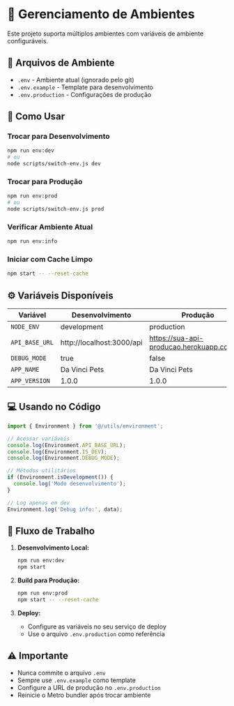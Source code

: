 # 🔧 Gerenciamento de Ambientes

Este projeto suporta múltiplos ambientes com variáveis de ambiente configuráveis.

## 📁 Arquivos de Ambiente

- `.env` - Ambiente atual (ignorado pelo git)
- `.env.example` - Template para desenvolvimento 
- `.env.production` - Configurações de produção

## 🚀 Como Usar

### Trocar para Desenvolvimento
```bash
npm run env:dev
# ou
node scripts/switch-env.js dev
```

### Trocar para Produção  
```bash
npm run env:prod
# ou
node scripts/switch-env.js prod
```

### Verificar Ambiente Atual
```bash
npm run env:info
```

### Iniciar com Cache Limpo
```bash
npm start -- --reset-cache
```

## ⚙️ Variáveis Disponíveis

| Variável | Desenvolvimento | Produção |
|----------|----------------|----------|
| `NODE_ENV` | development | production |
| `API_BASE_URL` | http://localhost:3000/api | https://sua-api-producao.herokuapp.com/api |
| `DEBUG_MODE` | true | false |
| `APP_NAME` | Da Vinci Pets | Da Vinci Pets |
| `APP_VERSION` | 1.0.0 | 1.0.0 |

## 💻 Usando no Código

```typescript
import { Environment } from '@/utils/environment';

// Acessar variáveis
console.log(Environment.API_BASE_URL);
console.log(Environment.IS_DEV);
console.log(Environment.DEBUG_MODE);

// Métodos utilitários
if (Environment.isDevelopment()) {
  console.log('Modo desenvolvimento');
}

// Log apenas em dev
Environment.log('Debug info:', data);
```

## 🔄 Fluxo de Trabalho

1. **Desenvolvimento Local:**
   ```bash
   npm run env:dev
   npm start
   ```

2. **Build para Produção:**
   ```bash
   npm run env:prod
   npm start -- --reset-cache
   ```

3. **Deploy:**
   - Configure as variáveis no seu serviço de deploy
   - Use o arquivo `.env.production` como referência

## ⚠️ Importante

- Nunca commite o arquivo `.env` 
- Sempre use `.env.example` como template
- Configure a URL de produção no `.env.production`
- Reinicie o Metro bundler após trocar ambiente